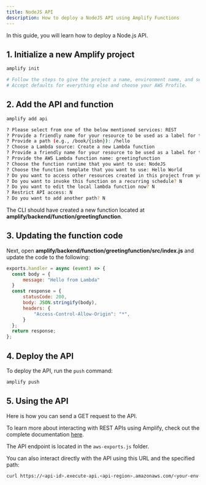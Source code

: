 ```yaml
---
title: NodeJS API
description: How to deploy a NodeJS API using Amplify Functions
---
```


In this guide, you will learn how to deploy a Node.js API.

## 1. Initialize a new Amplify project

```sh
amplify init

# Follow the steps to give the project a name, environment name, and set the default text editor.
# Accept defaults for everything else and choose your AWS Profile.
```

## 2. Add the API and function

```sh
amplify add api

? Please select from one of the below mentioned services: REST
? Provide a friendly name for your resource to be used as a label for this category in the project: nodeapi
? Provide a path (e.g., /book/{isbn}): /hello
? Choose a Lambda source: Create a new Lambda function
? Provide a friendly name for your resource to be used as a label for this category in the project: greetingfunction
? Provide the AWS Lambda function name: greetingfunction
? Choose the function runtime that you want to use: NodeJS
? Choose the function template that you want to use: Hello World
? Do you want to access other resources created in this project from your Lambda function? N
? Do you want to invoke this function on a recurring schedule? N
? Do you want to edit the local lambda function now? N
? Restrict API access: N
? Do you want to add another path? N
```

The CLI should have created a new function located at **amplify/backend/function/greetingfunction**.

## 3. Updating the function code

Next, open  **amplify/backend/function/greetingfunction/src/index.js** and update the code to the following:

```js
exports.handler = async (event) => {
  const body = {
      message: "Hello from Lambda"
  }
  const response = {
      statusCode: 200,
      body: JSON.stringify(body),
      headers: {
          "Access-Control-Allow-Origin": "*",
      }
  };
  return response;
};
```

## 4. Deploy the API

To deploy the API, run the `push` command:

```sh
amplify push
```

## 5. Using the API

Here is how you can send a GET request to the API.

<inline-fragment platform="js" src="~/guides/api-rest/fragments/js/rest-api-call.md"></inline-fragment> <inline-fragment platform="ios" src="~/guides/api-rest/fragments/ios/rest-api-call.md"></inline-fragment> <inline-fragment platform="android" src="~/guides/api-rest/fragments/android/rest-api-call.md"></inline-fragment>

To learn more about interacting with REST APIs using Amplify, check out the complete documentation [here](~/lib//restapi/getting-started.md).

The API endpoint is located in the `aws-exports.js` folder.

You can also interact directly with the API using this URL and the specified path:

```sh
curl https://<api-id>.execute-api.<api-region>.amazonaws.com/<your-env-name>/hello
```
